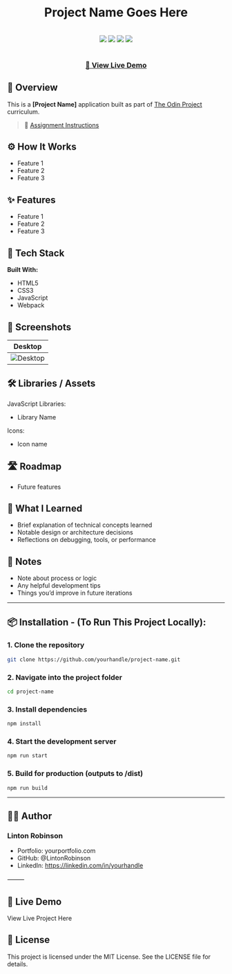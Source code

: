 <div align="center">
  <br>
  <h1>Project Name Goes Here</h1>
  <br>
  <div>
    <img src="https://img.shields.io/static/v1?label=&message=HTML&color=E34F26&style=for-the-badge&logo=HTML5&logoColor=white">
    <img src="https://img.shields.io/static/v1?label=&message=CSS&color=1572B6&style=for-the-badge&logo=CSS3&logoColor=white">
    <img src="https://img.shields.io/static/v1?label=&message=JavaScript&color=F7DF1E&style=for-the-badge&logo=javascript&logoColor=black">
    <img src="https://img.shields.io/static/v1?label=&message=Webpack&color=8DD6F9&style=for-the-badge&logo=webpack&logoColor=black">
  </div>
  <br>
  <h3><b><a href="#live-demo">🔗 View Live Demo</a></b></h3>
</div>



## 📖 Overview

This is a **[Project Name]** application built as part of [The Odin Project](https://www.theodinproject.com) curriculum.

> 📘 [Assignment Instructions](#link-to-assignment)



## ⚙️ How It Works

- Feature 1  
- Feature 2  
- Feature 3  



## ✨ Features

- Feature 1  
- Feature 2  
- Feature 3  



## 🔧 Tech Stack

**Built With:**

- HTML5  
- CSS3  
- JavaScript  
- Webpack  



## 📸 Screenshots

| Desktop | 
|--------|
| ![Desktop](./readme-assets/Desktop.png) | 



## 🛠️ Libraries / Assets

JavaScript Libraries:
- Library Name

Icons:
- Icon name



## 🛣️ Roadmap
- Future features 


<!-- ⚠️ Set up environment variables or API keys if required. -->



## 🧠 What I Learned
- Brief explanation of technical concepts learned
- Notable design or architecture decisions
- Reflections on debugging, tools, or performance



## 🧪 Notes
- Note about process or logic
- Any helpful development tips
- Things you’d improve in future iterations



---
## 📦 Installation - (To Run This Project Locally):

### 1. Clone the repository
```bash
git clone https://github.com/yourhandle/project-name.git
```
### 2. Navigate into the project folder
```bash
cd project-name
```
### 3. Install dependencies
```bash
npm install
```
### 4. Start the development server
```bash
npm run start
```
### 5. Build for production (outputs to /dist)
```bash
npm run build
```
---


## 🙋‍♂ Author

### Linton Robinson
- Portfolio: yourportfolio.com
- GitHub: @LintonRobinson
- LinkedIn: https://linkedin.com/in/yourhandle

⸻

## 🔗 Live Demo

View Live Project Here

## 📄 License

This project is licensed under the MIT License. See the LICENSE file for details.
